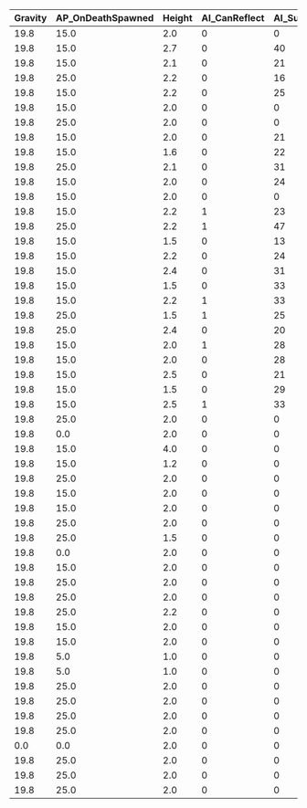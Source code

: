 | Gravity | AP_OnDeathSpawned | Height | AI_CanReflect | AI_Super1Startup | AI_CanCounter | AI_AttackCooldown1 | AI_AttackCooldown0 | AI_AttackCooldown3 | AI_AttackCooldown2 | Speed_Min | AI_Super2Startup | Speed_Max | Mass | AI_NotTargetable | FallSpeed_Max | AI_CanFloat | AP_Level1 | AP_Level2 | AI_Super3Startup | Acceleration | JumpVelocity | Health | AI_AttackTimerMax1 | AI_AttackTimerMax0 | AI_AttackTimerMax3 | AI_AttackTimerMax2 | AI_IgnorePvPCollision | AI_CanAbsorb | AI_CanBlock | AI_AttackCooldownMinus1 | AP_StartingLevel | AI_UseSteering | AI_AttackTimerMaxMinus1 | AI_IgnoreWorldCollision | AI_UseTargetList | AP_Max | Friction | Magic    |
| ------- | ----------------- | ------ | ------------- | ---------------- | ------------- | ------------------ | ------------------ | ------------------ | ------------------ | --------- | ---------------- | --------- | ---- | ---------------- | ------------- | ----------- | --------- | --------- | ---------------- | ------------ | ------------ | ------ | ------------------ | ------------------ | ------------------ | ------------------ | --------------------- | ------------ | ----------- | ----------------------- | ---------------- | -------------- | ----------------------- | ----------------------- | ---------------- | ------ | -------- | -------- |
| 19.8    | 15.0              | 2.0    | 0             | 0                | 0             | 1.0                | 2.0                | 0.0                | 0.0                | 1.5       | 0                | 7.5       | 1.0  | 0                | 15.0          | 0           | 200.0     | 350.0     | 0                | 44.0         | 18.5         | 100.0  | 5.0                | 2.0                | 1000.0             | 1000.0             | 0                     | 0            | 1           | 2.0                     | 0.0              | 0              | 2.0                     | 0                       | 1                | 500.0  | 10.0     | 7e30dc19 |
| 19.8    | 15.0              | 2.7    | 0             | 40               | 0             | 1.0                | 2.0                | 0.0                | 0.0                | 1.5       | 60               | 5.0       | 1.0  | 0                | 15.0          | 0           | 100.0     | 325.0     | 0                | 44.0         | 18.5         | 100.0  | 5.0                | 2.0                | 1000.0             | 1000.0             | 0                     | 0            | 1           | 2.0                     | 1.0              | 0              | 2.0                     | 0                       | 1                | 750.0  | 10.0     | d13d3f9f |
| 19.8    | 15.0              | 2.1    | 0             | 21               | 0             | 1.0                | 2.0                | 0.0                | 0.0                | 1.5       | 87               | 7.0       | 1.0  | 0                | 15.0          | 1           | 125.0     | 400.0     | 0                | 44.0         | 18.5         | 100.0  | 5.0                | 2.0                | 1000.0             | 1000.0             | 0                     | 1            | 1           | 2.0                     | 0.0              | 0              | 2.0                     | 0                       | 1                | 675.0  | 10.0     | 9cba7269 |
| 19.8    | 25.0              | 2.2    | 0             | 16               | 1             | 1.0                | 2.0                | 0.0                | 0.0                | 1.5       | 72               | 7.0       | 1.0  | 0                | 15.0          | 0           | 150.0     | 400.0     | 0                | 44.0         | 18.5         | 100.0  | 5.0                | 2.0                | 1000.0             | 1000.0             | 0                     | 0            | 1           | 2.0                     | 1.0              | 0              | 2.0                     | 0                       | 1                | 750.0  | 10.0     | 43f938ca |
| 19.8    | 15.0              | 2.2    | 0             | 25               | 0             | 1.0                | 2.0                | 0.0                | 0.0                | 1.5       | 36               | 7.0       | 1.0  | 0                | 15.0          | 0           | 150.0     | 400.0     | 0                | 44.0         | 18.5         | 100.0  | 5.0                | 2.0                | 1000.0             | 1000.0             | 0                     | 0            | 1           | 2.0                     | 0.0              | 0              | 2.0                     | 0                       | 1                | 750.0  | 10.0     | 86b30b7f |
| 19.8    | 15.0              | 2.0    | 0             | 0                | 0             | 1.0                | 2.0                | 0.0                | 0.0                | 1.5       | 0                | 7.5       | 1.0  | 0                | 15.0          | 0           | 200.0     | 350.0     | 0                | 44.0         | 18.5         | 100.0  | 5.0                | 2.0                | 1000.0             | 1000.0             | 0                     | 0            | 1           | 2.0                     | 0.0              | 0              | 2.0                     | 0                       | 1                | 500.0  | 10.0     | 4ff4b2f1 |
| 19.8    | 25.0              | 2.0    | 0             | 0                | 0             | 1.0                | 2.0                | 0.0                | 0.0                | 1.5       | 0                | 7.0       | 1.0  | 0                | 15.0          | 0           | 100.0     | 250.0     | 0                | 44.0         | 18.5         | 100.0  | 5.0                | 2.0                | 1000.0             | 1000.0             | 0                     | 0            | 1           | 2.0                     | 1.0              | 0              | 2.0                     | 0                       | 1                | 500.0  | 10.0     | 31cf642f |
| 19.8    | 15.0              | 2.0    | 0             | 21               | 0             | 1.0                | 2.0                | 0.0                | 0.0                | 1.5       | 72               | 7.0       | 1.0  | 0                | 15.0          | 1           | 125.0     | 325.0     | 0                | 44.0         | 18.5         | 100.0  | 5.0                | 2.0                | 1000.0             | 1000.0             | 0                     | 0            | 1           | 2.0                     | 0.0              | 0              | 2.0                     | 0                       | 1                | 750.0  | 10.0     | de0f3136 |
| 19.8    | 15.0              | 1.6    | 0             | 22               | 0             | 1.0                | 2.0                | 0.0                | 0.0                | 1.5       | 98               | 6.5       | 1.0  | 0                | 15.0          | 0           | 150.0     | 400.0     | 0                | 44.0         | 18.5         | 150.0  | 5.0                | 2.0                | 1000.0             | 1000.0             | 0                     | 0            | 1           | 2.0                     | 0.0              | 0              | 2.0                     | 0                       | 1                | 675.0  | 10.0     | b3d73472 |
| 19.8    | 25.0              | 2.1    | 0             | 31               | 1             | 1.0                | 2.0                | 0.0                | 0.0                | 1.5       | 60               | 7.0       | 1.0  | 0                | 15.0          | 0           | 100.0     | 400.0     | 0                | 44.0         | 18.5         | 100.0  | 5.0                | 2.0                | 1000.0             | 1000.0             | 0                     | 1            | 1           | 2.0                     | 1.0              | 0              | 2.0                     | 0                       | 1                | 600.0  | 10.0     | c04ec6c8 |
| 19.8    | 15.0              | 2.0    | 0             | 24               | 0             | 1.0                | 2.0                | 0.0                | 0.0                | 1.5       | 90               | 7.0       | 1.0  | 0                | 15.0          | 0           | 150.0     | 325.0     | 0                | 44.0         | 18.5         | 100.0  | 5.0                | 2.0                | 1000.0             | 1000.0             | 0                     | 0            | 1           | 2.0                     | 0.0              | 0              | 2.0                     | 0                       | 1                | 750.0  | 10.0     | 8dd6f24b |
| 19.8    | 15.0              | 2.0    | 0             | 0                | 0             | 1.0                | 2.0                | 0.0                | 0.0                | 1.5       | 0                | 7.0       | 1.0  | 0                | 15.0          | 0           | 125.0     | 325.0     | 0                | 44.0         | 18.5         | 100.0  | 5.0                | 2.0                | 1000.0             | 1000.0             | 0                     | 0            | 1           | 2.0                     | 0.0              | 0              | 2.0                     | 0                       | 1                | 750.0  | 10.0     | 5f2a10c2 |
| 19.8    | 15.0              | 2.2    | 1             | 23               | 1             | 1.0                | 2.0                | 0.0                | 0.0                | 1.5       | 43               | 7.0       | 1.0  | 0                | 15.0          | 0           | 150.0     | 400.0     | 0                | 44.0         | 18.5         | 100.0  | 5.0                | 2.0                | 1000.0             | 1000.0             | 0                     | 0            | 1           | 2.0                     | 0.0              | 0              | 2.0                     | 0                       | 1                | 750.0  | 10.0     | efa42339 |
| 19.8    | 25.0              | 2.2    | 1             | 47               | 1             | 1.0                | 2.0                | 0.0                | 0.0                | 1.5       | 90               | 7.5       | 1.0  | 0                | 15.0          | 0           | 150.0     | 350.0     | 0                | 44.0         | 18.5         | 100.0  | 5.0                | 2.0                | 1000.0             | 1000.0             | 0                     | 0            | 1           | 2.0                     | 1.0              | 0              | 2.0                     | 0                       | 1                | 750.0  | 10.0     | 3734e01f |
| 19.8    | 15.0              | 1.5    | 0             | 13               | 0             | 1.0                | 2.0                | 0.0                | 0.0                | 1.5       | 68               | 7.5       | 1.0  | 0                | 15.0          | 0           | 125.0     | 400.0     | 0                | 44.0         | 18.5         | 50.0   | 5.0                | 2.0                | 1000.0             | 1000.0             | 0                     | 0            | 1           | 2.0                     | 0.0              | 0              | 2.0                     | 0                       | 1                | 600.0  | 10.0     | 8633b13c |
| 19.8    | 15.0              | 2.2    | 0             | 24               | 0             | 1.0                | 2.0                | 0.0                | 0.0                | 1.5       | 73               | 6.5       | 1.0  | 0                | 15.0          | 0           | 125.0     | 325.0     | 0                | 44.0         | 18.5         | 100.0  | 5.0                | 2.0                | 1000.0             | 1000.0             | 0                     | 0            | 1           | 2.0                     | 0.0              | 0              | 2.0                     | 0                       | 1                | 750.0  | 10.0     | 1c089452 |
| 19.8    | 15.0              | 2.4    | 0             | 31               | 1             | 1.0                | 2.0                | 0.0                | 0.0                | 1.5       | 46               | 7.5       | 1.0  | 0                | 15.0          | 0           | 150.0     | 400.0     | 0                | 44.0         | 18.5         | 100.0  | 5.0                | 2.0                | 1000.0             | 1000.0             | 0                     | 1            | 0           | 2.0                     | 0.0              | 0              | 2.0                     | 0                       | 1                | 750.0  | 10.0     | 967a7efa |
| 19.8    | 15.0              | 1.5    | 0             | 33               | 0             | 1.0                | 2.0                | 0.0                | 0.0                | 1.5       | 69               | 7.0       | 1.0  | 0                | 15.0          | 1           | 150.0     | 400.0     | 0                | 44.0         | 18.5         | 100.0  | 5.0                | 2.0                | 1000.0             | 1000.0             | 0                     | 0            | 1           | 2.0                     | 0.0              | 0              | 2.0                     | 0                       | 1                | 750.0  | 10.0     | 1a0e1a2f |
| 19.8    | 15.0              | 2.2    | 1             | 33               | 1             | 1.0                | 2.0                | 0.0                | 0.0                | 1.5       | 69               | 7.0       | 1.0  | 0                | 15.0          | 1           | 150.0     | 325.0     | 0                | 44.0         | 18.5         | 100.0  | 5.0                | 2.0                | 1000.0             | 1000.0             | 0                     | 0            | 1           | 2.0                     | 0.0              | 0              | 2.0                     | 0                       | 1                | 750.0  | 10.0     | 83067694 |
| 19.8    | 25.0              | 1.5    | 1             | 25               | 0             | 1.0                | 2.0                | 0.0                | 0.0                | 0.9       | 73               | 7.0       | 1.0  | 0                | 15.0          | 0           | 100.0     | 325.0     | 0                | 44.0         | 18.5         | 100.0  | 5.0                | 2.0                | 1000.0             | 1000.0             | 0                     | 0            | 1           | 2.0                     | 1.0              | 0              | 2.0                     | 0                       | 1                | 600.0  | 10.0     | d381a62c |
| 19.8    | 25.0              | 2.4    | 0             | 20               | 0             | 1.0                | 2.0                | 0.0                | 0.0                | 1.5       | 33               | 5.5       | 1.0  | 0                | 15.0          | 0           | 125.0     | 350.0     | 0                | 44.0         | 18.5         | 100.0  | 5.0                | 2.0                | 1000.0             | 1000.0             | 0                     | 0            | 1           | 2.0                     | 1.0              | 0              | 2.0                     | 0                       | 1                | 675.0  | 10.0     | 9e40ffb5 |
| 19.8    | 15.0              | 2.0    | 1             | 28               | 1             | 1.0                | 2.0                | 0.0                | 0.0                | 1.5       | 51               | 7.5       | 1.0  | 0                | 15.0          | 1           | 150.0     | 325.0     | 0                | 44.0         | 18.5         | 50.0   | 5.0                | 2.0                | 1000.0             | 1000.0             | 0                     | 0            | 0           | 2.0                     | 0.0              | 0              | 2.0                     | 0                       | 1                | 675.0  | 10.0     | 2b75d7ee |
| 19.8    | 15.0              | 2.0    | 0             | 28               | 0             | 1.0                | 2.0                | 0.0                | 0.0                | 1.5       | 69               | 7.0       | 1.0  | 0                | 15.0          | 1           | 125.0     | 325.0     | 0                | 44.0         | 18.5         | 100.0  | 5.0                | 2.0                | 1000.0             | 1000.0             | 0                     | 0            | 1           | 2.0                     | 0.0              | 0              | 2.0                     | 0                       | 1                | 600.0  | 10.0     | b5304648 |
| 19.8    | 15.0              | 2.5    | 0             | 21               | 0             | 1.0                | 2.0                | 0.0                | 0.0                | 1.5       | 50               | 6.5       | 1.0  | 0                | 15.0          | 0           | 100.0     | 400.0     | 0                | 44.0         | 18.5         | 100.0  | 5.0                | 2.0                | 1000.0             | 1000.0             | 0                     | 0            | 1           | 2.0                     | 0.0              | 0              | 2.0                     | 0                       | 1                | 750.0  | 10.0     | db7b31c2 |
| 19.8    | 15.0              | 1.5    | 0             | 29               | 0             | 1.0                | 2.0                | 0.0                | 0.0                | 1.5       | 73               | 6.0       | 1.0  | 0                | 15.0          | 0           | 150.0     | 325.0     | 0                | 44.0         | 18.5         | 100.0  | 5.0                | 2.0                | 1000.0             | 1000.0             | 0                     | 0            | 1           | 2.0                     | 0.0              | 0              | 2.0                     | 0                       | 1                | 600.0  | 10.0     | 9700bdb2 |
| 19.8    | 15.0              | 2.5    | 1             | 33               | 1             | 1.0                | 2.0                | 0.0                | 0.0                | 1.5       | 69               | 6.0       | 1.0  | 0                | 15.0          | 1           | 150.0     | 325.0     | 0                | 44.0         | 18.5         | 100.0  | 5.0                | 2.0                | 1000.0             | 1000.0             | 0                     | 0            | 1           | 2.0                     | 0.0              | 0              | 2.0                     | 0                       | 1                | 750.0  | 10.0     | ce5ba02c |
| 19.8    | 25.0              | 2.0    | 0             | 0                | 0             | 1.0                | 2.0                | 0.0                | 0.0                | 1.5       | 0                | 8.0       | 1.0  | 0                | 15.0          | 0           | 50.0      | 100.0     | 0                | 44.0         | 18.5         | 100.0  | 5.0                | 2.0                | 1000.0             | 1000.0             | 0                     | 0            | 1           | 2.0                     | 1.0              | 0              | 2.0                     | 0                       | 1                | 150.0  | 10.0     | 185166c5 |
| 19.8    | 0.0               | 2.0    | 0             | 0                | 0             | 1.0                | 2.0                | 0.0                | 0.0                | 1.5       | 0                | 5.0       | 1.0  | 0                | 15.0          | 0           | 50.0      | 100.0     | 0                | 44.0         | 18.5         | 100.0  | 5.0                | 2.0                | 1000.0             | 1000.0             | 1                     | 0            | 1           | 2.0                     | 0.0              | 0              | 2.0                     | 0                       | 1                | 150.0  | 10.0     | ece1edcc |
| 19.8    | 15.0              | 4.0    | 0             | 0                | 0             | 1.0                | 2.0                | 0.0                | 0.0                | 1.5       | 0                | 3.0       | 1.0  | 0                | 15.0          | 0           | 100.0     | 300.0     | 0                | 44.0         | 18.5         | 100.0  | 5.0                | 2.0                | 1000.0             | 1000.0             | 0                     | 0            | 1           | 2.0                     | 0.0              | 0              | 2.0                     | 0                       | 1                | 750.0  | 10.0     | 93762a95 |
| 19.8    | 15.0              | 1.2    | 0             | 0                | 0             | 1.0                | 2.0                | 0.0                | 0.0                | 1.5       | 0                | 7.0       | 1.0  | 0                | 15.0          | 0           | 125.0     | 250.0     | 0                | 44.0         | 18.5         | 100.0  | 5.0                | 2.0                | 1000.0             | 1000.0             | 0                     | 0            | 1           | 2.0                     | 0.0              | 0              | 2.0                     | 0                       | 1                | 750.0  | 10.0     | 7a3383c7 |
| 19.8    | 25.0              | 2.0    | 0             | 0                | 0             | 1.0                | 2.0                | 0.0                | 0.0                | 1.5       | 0                | 8.0       | 1.0  | 0                | 15.0          | 0           | 200.0     | 350.0     | 0                | 44.0         | 18.5         | 100.0  | 5.0                | 2.0                | 1000.0             | 1000.0             | 0                     | 0            | 1           | 2.0                     | 1.0              | 0              | 2.0                     | 0                       | 1                | 500.0  | 10.0     | 6d31e8b5 |
| 19.8    | 15.0              | 2.0    | 0             | 0                | 0             | 1.0                | 2.0                | 0.0                | 0.0                | 7.0       | 0                | 7.0       | 1.0  | 0                | 15.0          | 0           | 200.0     | 350.0     | 0                | 44.0         | 18.5         | 100.0  | 5.0                | 2.0                | 1000.0             | 1000.0             | 0                     | 0            | 1           | 2.0                     | 0.0              | 0              | 2.0                     | 0                       | 1                | 500.0  | 10.0     | 361a5350 |
| 19.8    | 15.0              | 2.0    | 0             | 0                | 0             | 1.0                | 2.0                | 0.0                | 0.0                | 1.5       | 0                | 7.5       | 1.0  | 1                | 15.0          | 0           | 125.0     | 250.0     | 0                | 44.0         | 18.5         | 100.0  | 5.0                | 2.0                | 1000.0             | 1000.0             | 1                     | 0            | 1           | 2.0                     | 0.0              | 0              | 2.0                     | 0                       | 1                | 750.0  | 10.0     | f4085da4 |
| 19.8    | 25.0              | 2.0    | 0             | 0                | 0             | 1.0                | 2.0                | 0.0                | 0.0                | 3.0       | 0                | 8.0       | 1.0  | 0                | 15.0          | 0           | 50.0      | 100.0     | 0                | 44.0         | 18.5         | 100.0  | 5.0                | 2.0                | 1000.0             | 1000.0             | 1                     | 0            | 1           | 2.0                     | 1.0              | 0              | 2.0                     | 0                       | 1                | 150.0  | 10.0     | f5e0d6ee |
| 19.8    | 25.0              | 1.5    | 0             | 0                | 0             | 1.0                | 2.0                | 0.0                | 0.0                | 1.5       | 0                | 8.0       | 1.0  | 0                | 15.0          | 0           | 50.0      | 100.0     | 0                | 44.0         | 18.5         | 100.0  | 5.0                | 2.0                | 1000.0             | 1000.0             | 1                     | 0            | 1           | 2.0                     | 1.0              | 0              | 2.0                     | 0                       | 1                | 150.0  | 10.0     | 3f62dcc1 |
| 19.8    | 0.0               | 2.0    | 0             | 0                | 0             | 1.0                | 2.0                | 0.0                | 0.0                | 1.5       | 0                | 8.0       | 1.0  | 0                | 15.0          | 0           | 50.0      | 100.0     | 0                | 44.0         | 18.5         | 100.0  | 5.0                | 2.0                | 1000.0             | 1000.0             | 0                     | 0            | 1           | 2.0                     | 0.0              | 0              | 2.0                     | 0                       | 1                | 150.0  | 10.0     | fb9f1462 |
| 19.8    | 15.0              | 2.0    | 0             | 0                | 0             | 1.0                | 2.0                | 0.0                | 0.0                | 1.5       | 0                | 7.5       | 1.0  | 1                | 15.0          | 0           | 125.0     | 250.0     | 0                | 44.0         | 18.5         | 100.0  | 5.0                | 2.0                | 1000.0             | 1000.0             | 1                     | 0            | 1           | 2.0                     | 0.0              | 0              | 2.0                     | 1                       | 1                | 750.0  | 10.0     | af45888d |
| 19.8    | 25.0              | 2.0    | 0             | 0                | 0             | 1.0                | 2.0                | 0.0                | 0.0                | 1.5       | 0                | 7.5       | 1.0  | 1                | 15.0          | 0           | 50.0      | 100.0     | 0                | 44.0         | 18.5         | 100.0  | 5.0                | 2.0                | 1000.0             | 1000.0             | 1                     | 0            | 1           | 2.0                     | 1.0              | 0              | 2.0                     | 1                       | 1                | 150.0  | 10.0     | 5e7bd412 |
| 19.8    | 25.0              | 2.0    | 0             | 0                | 0             | 1.0                | 2.0                | 0.0                | 0.0                | 1.5       | 0                | 9.0       | 1.0  | 0                | 15.0          | 0           | 50.0      | 100.0     | 0                | 44.0         | 18.5         | 100.0  | 5.0                | 2.0                | 1000.0             | 1000.0             | 0                     | 0            | 1           | 2.0                     | 1.0              | 0              | 2.0                     | 0                       | 1                | 150.0  | 10.0     | b3d37603 |
| 19.8    | 25.0              | 2.2    | 0             | 0                | 0             | 1.0                | 2.0                | 0.0                | 0.0                | 1.5       | 0                | 8.0       | 1.0  | 0                | 15.0          | 0           | 200.0     | 350.0     | 0                | 44.0         | 18.5         | 100.0  | 5.0                | 2.0                | 1000.0             | 1000.0             | 0                     | 0            | 1           | 2.0                     | 1.0              | 0              | 2.0                     | 0                       | 1                | 500.0  | 10.0     | 638fc01d |
| 19.8    | 15.0              | 2.0    | 0             | 0                | 0             | 1.0                | 2.0                | 0.0                | 0.0                | 1.5       | 0                | 7.0       | 1.0  | 0                | 15.0          | 0           | 200.0     | 350.0     | 0                | 44.0         | 18.5         | 100.0  | 5.0                | 2.0                | 1000.0             | 1000.0             | 0                     | 0            | 1           | 2.0                     | 0.0              | 0              | 2.0                     | 0                       | 1                | 500.0  | 10.0     | 0dc40339 |
| 19.8    | 15.0              | 2.0    | 0             | 0                | 0             | 1.0                | 2.0                | 0.0                | 0.0                | 1.5       | 0                | 7.5       | 1.0  | 1                | 15.0          | 0           | 125.0     | 250.0     | 0                | 44.0         | 18.5         | 100.0  | 5.0                | 2.0                | 1000.0             | 1000.0             | 1                     | 0            | 1           | 2.0                     | 0.0              | 0              | 2.0                     | 1                       | 1                | 750.0  | 10.0     | a9c673d3 |
| 19.8    | 5.0               | 1.0    | 0             | 0                | 0             | 1.0                | 2.0                | 0.0                | 0.0                | 1.5       | 0                | 3.0       | 1.0  | 1                | 15.0          | 0           | 100.0     | 300.0     | 0                | 44.0         | 18.5         | 10.0   | 5.0                | 2.0                | 1000.0             | 1000.0             | 1                     | 0            | 1           | 2.0                     | 0.0              | 1              | 2.0                     | 0                       | 1                | 600.0  | 10.0     | 8151a46c |
| 19.8    | 5.0               | 1.0    | 0             | 0                | 0             | 1.0                | 2.0                | 0.0                | 0.0                | 1.5       | 0                | 8.0       | 1.0  | 1                | 15.0          | 0           | 100.0     | 300.0     | 0                | 44.0         | 18.5         | 30.0   | 5.0                | 2.0                | 1000.0             | 1000.0             | 1                     | 0            | 1           | 2.0                     | 0.0              | 1              | 2.0                     | 0                       | 1                | 600.0  | 10.0     | 2e2ebb7a |
| 19.8    | 25.0              | 2.0    | 0             | 0                | 0             | 1.0                | 2.0                | 0.0                | 0.0                | 1.5       | 0                | 2.0       | 1.0  | 0                | 15.0          | 0           | 50.0      | 100.0     | 0                | 44.0         | 18.5         | 100.0  | 5.0                | 2.0                | 1000.0             | 1000.0             | 0                     | 0            | 1           | 2.0                     | 1.0              | 0              | 2.0                     | 0                       | 1                | 150.0  | 10.0     | 75776257 |
| 19.8    | 25.0              | 2.0    | 0             | 0                | 0             | 1.0                | 2.0                | 0.0                | 0.0                | 1.5       | 0                | 1.5       | 1.0  | 0                | 15.0          | 0           | 50.0      | 100.0     | 0                | 44.0         | 18.5         | 100.0  | 5.0                | 2.0                | 1000.0             | 1000.0             | 0                     | 0            | 1           | 2.0                     | 1.0              | 0              | 2.0                     | 0                       | 1                | 750.0  | 10.0     | 8376a117 |
| 19.8    | 25.0              | 2.0    | 0             | 0                | 0             | 1.0                | 2.0                | 0.0                | 0.0                | 1.5       | 0                | 1.5       | 1.0  | 0                | 15.0          | 0           | 50.0      | 100.0     | 0                | 44.0         | 18.5         | 100.0  | 5.0                | 2.0                | 1000.0             | 1000.0             | 0                     | 0            | 1           | 2.0                     | 1.0              | 0              | 2.0                     | 0                       | 1                | 750.0  | 10.0     | 7e0fe1c4 |
| 19.8    | 25.0              | 2.0    | 0             | 0                | 0             | 1.0                | 2.0                | 0.0                | 0.0                | 1.5       | 0                | 5.0       | 1.0  | 0                | 15.0          | 0           | 50.0      | 100.0     | 0                | 44.0         | 18.5         | 100.0  | 5.0                | 2.0                | 1000.0             | 1000.0             | 1                     | 0            | 1           | 2.0                     | 1.0              | 0              | 2.0                     | 0                       | 1                | 150.0  | 10.0     | 2493a637 |
| 0.0     | 0.0               | 2.0    | 0             | 0                | 0             | 1.0                | 2.0                | 0.0                | 0.0                | 1.5       | 0                | 12.0      | 1.0  | 1                | 15.0          | 0           | 100.0     | 300.0     | 0                | 44.0         | 18.5         | 100.0  | 5.0                | 2.0                | 1000.0             | 1000.0             | 0                     | 0            | 1           | 2.0                     | 0.0              | 0              | 2.0                     | 0                       | 1                | 600.0  | 10.0     | e4a250b7 |
| 19.8    | 25.0              | 2.0    | 0             | 0                | 0             | 1.0                | 2.0                | 0.0                | 0.0                | 1.5       | 0                | 7.0       | 1.0  | 0                | 15.0          | 0           | 50.0      | 100.0     | 0                | 44.0         | 18.5         | 100.0  | 5.0                | 2.0                | 1000.0             | 1000.0             | 1                     | 0            | 1           | 2.0                     | 1.0              | 0              | 2.0                     | 0                       | 1                | 150.0  | 10.0     | 5cc53d7f |
| 19.8    | 25.0              | 2.0    | 0             | 0                | 0             | 1.0                | 2.0                | 0.0                | 0.0                | 1.5       | 0                | 8.0       | 1.0  | 0                | 15.0          | 0           | 50.0      | 100.0     | 0                | 44.0         | 18.5         | 100.0  | 5.0                | 2.0                | 1000.0             | 1000.0             | 1                     | 0            | 1           | 2.0                     | 1.0              | 0              | 2.0                     | 0                       | 1                | 150.0  | 10.0     | 10ddc3f2 |
| 19.8    | 25.0              | 2.0    | 0             | 0                | 0             | 1.0                | 2.0                | 0.0                | 0.0                | 1.5       | 0                | 8.0       | 1.0  | 0                | 15.0          | 0           | 50.0      | 100.0     | 0                | 44.0         | 18.5         | 100.0  | 5.0                | 2.0                | 1000.0             | 1000.0             | 0                     | 0            | 1           | 2.0                     | 1.0              | 0              | 2.0                     | 0                       | 1                | 150.0  | 10.0     | b0c88b77 |
